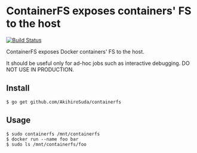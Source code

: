 # ContainerFS exposes containers' FS to the host

[![Build Status](https://travis-ci.org/AkihiroSuda/containerfs.svg?branch=master)](https://travis-ci.org/AkihiroSuda/containerfs)

ContainerFS exposes Docker containers' FS to the host.

It should be useful only for ad-hoc jobs such as interactive debugging.
DO NOT USE IN PRODUCTION.

## Install

    $ go get github.com/AkihiroSuda/containerfs

## Usage

    $ sudo containerfs /mnt/containerfs
    $ docker run --name foo bar
    $ sudo ls /mnt/containerfs/foo

